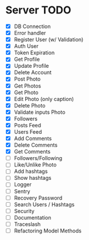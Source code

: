 # Server TODO

- [x] DB Connection
- [x] Error handler
- [x] Register User (w/ Validation)
- [x] Auth User
- [x] Token Expiration
- [x] Get Profile
- [x] Update Profile
- [x] Delete Account
- [x] Post Photo
- [x] Get Photos
- [x] Get Photo
- [x] Edit Photo (only caption)
- [x] Delete Photo
- [x] Validate inputs Photo
- [x] Followers
- [x] Posts Feed
- [x] Users Feed
- [x] Add Comments
- [x] Delete Comments
- [x] Get Comments
- [ ] Followers/Following
- [ ] Like/Unlike Photo
- [ ] Add hashtags
- [ ] Show hashtags
- [ ] Logger
- [ ] Sentry
- [ ] Recovery Password
- [ ] Search Users / Hashtags
- [ ] Security
- [ ] Documentation
- [ ] Traceslash
- [ ] Refactoring Model Methods

